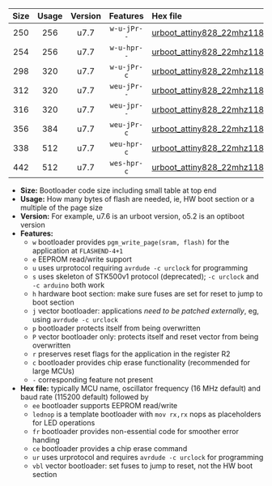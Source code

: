 |Size|Usage|Version|Features|Hex file|
|:-:|:-:|:-:|:-:|:--|
|250|256|u7.7|`w-u-jPr--`|[urboot_attiny828_22mhz1184_115200bps_lednop_ur_vbl.hex](https://raw.githubusercontent.com/stefanrueger/urboot.hex/main/mcus/attiny828/fcpu_22mhz1184/115200_bps/urboot_attiny828_22mhz1184_115200bps_lednop_ur_vbl.hex)|
|254|256|u7.7|`w-u-hpr--`|[urboot_attiny828_22mhz1184_115200bps_lednop_fr_ur.hex](https://raw.githubusercontent.com/stefanrueger/urboot.hex/main/mcus/attiny828/fcpu_22mhz1184/115200_bps/urboot_attiny828_22mhz1184_115200bps_lednop_fr_ur.hex)|
|298|320|u7.7|`w-u-jPr-c`|[urboot_attiny828_22mhz1184_115200bps_lednop_fr_ce_ur_vbl.hex](https://raw.githubusercontent.com/stefanrueger/urboot.hex/main/mcus/attiny828/fcpu_22mhz1184/115200_bps/urboot_attiny828_22mhz1184_115200bps_lednop_fr_ce_ur_vbl.hex)|
|312|320|u7.7|`weu-jPr--`|[urboot_attiny828_22mhz1184_115200bps_ee_lednop_ur_vbl.hex](https://raw.githubusercontent.com/stefanrueger/urboot.hex/main/mcus/attiny828/fcpu_22mhz1184/115200_bps/urboot_attiny828_22mhz1184_115200bps_ee_lednop_ur_vbl.hex)|
|316|320|u7.7|`weu-jpr--`|[urboot_attiny828_22mhz1184_115200bps_ee_lednop_fr_ur_vbl.hex](https://raw.githubusercontent.com/stefanrueger/urboot.hex/main/mcus/attiny828/fcpu_22mhz1184/115200_bps/urboot_attiny828_22mhz1184_115200bps_ee_lednop_fr_ur_vbl.hex)|
|356|384|u7.7|`weu-jPr-c`|[urboot_attiny828_22mhz1184_115200bps_ee_lednop_fr_ce_ur_vbl.hex](https://raw.githubusercontent.com/stefanrueger/urboot.hex/main/mcus/attiny828/fcpu_22mhz1184/115200_bps/urboot_attiny828_22mhz1184_115200bps_ee_lednop_fr_ce_ur_vbl.hex)|
|338|512|u7.7|`weu-hpr-c`|[urboot_attiny828_22mhz1184_115200bps_ee_lednop_fr_ce_ur.hex](https://raw.githubusercontent.com/stefanrueger/urboot.hex/main/mcus/attiny828/fcpu_22mhz1184/115200_bps/urboot_attiny828_22mhz1184_115200bps_ee_lednop_fr_ce_ur.hex)|
|442|512|u7.7|`wes-hpr-c`|[urboot_attiny828_22mhz1184_115200bps_ee_lednop_fr_ce.hex](https://raw.githubusercontent.com/stefanrueger/urboot.hex/main/mcus/attiny828/fcpu_22mhz1184/115200_bps/urboot_attiny828_22mhz1184_115200bps_ee_lednop_fr_ce.hex)|

- **Size:** Bootloader code size including small table at top end
- **Usage:** How many bytes of flash are needed, ie, HW boot section or a multiple of the page size
- **Version:** For example, u7.6 is an urboot version, o5.2 is an optiboot version
- **Features:**
  + `w` bootloader provides `pgm_write_page(sram, flash)` for the application at `FLASHEND-4+1`
  + `e` EEPROM read/write support
  + `u` uses urprotocol requiring `avrdude -c urclock` for programming
  + `s` uses skeleton of STK500v1 protocol (deprecated); `-c urclock` and `-c arduino` both work
  + `h` hardware boot section: make sure fuses are set for reset to jump to boot section
  + `j` vector bootloader: applications *need to be patched externally*, eg, using `avrdude -c urclock`
  + `p` bootloader protects itself from being overwritten
  + `P` vector bootloader only: protects itself and reset vector from being overwritten
  + `r` preserves reset flags for the application in the register R2
  + `c` bootloader provides chip erase functionality (recommended for large MCUs)
  + `-` corresponding feature not present
- **Hex file:** typically MCU name, oscillator frequency (16 MHz default) and baud rate (115200 default) followed by
  + `ee` bootloader supports EEPROM read/write
  + `lednop` is a template bootloader with `mov rx,rx` nops as placeholders for LED operations
  + `fr` bootloader provides non-essential code for smoother error handing
  + `ce` bootloader provides a chip erase command
  + `ur` uses urprotocol and requires `avrdude -c urclock` for programming
  + `vbl` vector bootloader: set fuses to jump to reset, not the HW boot section
